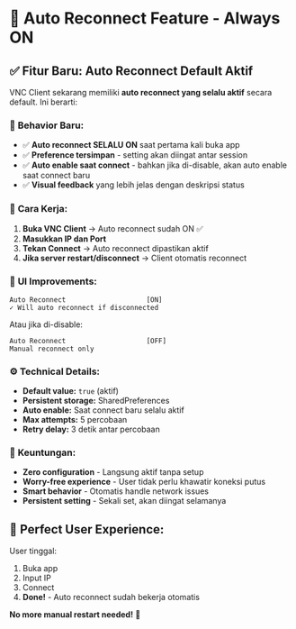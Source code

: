 # 🔄 Auto Reconnect Feature - Always ON

## ✅ **Fitur Baru: Auto Reconnect Default Aktif**

VNC Client sekarang memiliki **auto reconnect yang selalu aktif** secara default. Ini berarti:

### 🎯 **Behavior Baru:**
- ✅ **Auto reconnect SELALU ON** saat pertama kali buka app
- ✅ **Preference tersimpan** - setting akan diingat antar session
- ✅ **Auto enable saat connect** - bahkan jika di-disable, akan auto enable saat connect baru
- ✅ **Visual feedback** yang lebih jelas dengan deskripsi status

### 🔧 **Cara Kerja:**
1. **Buka VNC Client** → Auto reconnect sudah ON ✅
2. **Masukkan IP dan Port**
3. **Tekan Connect** → Auto reconnect dipastikan aktif
4. **Jika server restart/disconnect** → Client otomatis reconnect

### 📱 **UI Improvements:**
```
Auto Reconnect                    [ON]
✓ Will auto reconnect if disconnected
```

Atau jika di-disable:
```
Auto Reconnect                    [OFF]
Manual reconnect only
```

### ⚙️ **Technical Details:**
- **Default value:** `true` (aktif)
- **Persistent storage:** SharedPreferences
- **Auto enable:** Saat connect baru selalu aktif
- **Max attempts:** 5 percobaan
- **Retry delay:** 3 detik antar percobaan

### 🎉 **Keuntungan:**
- **Zero configuration** - Langsung aktif tanpa setup
- **Worry-free experience** - User tidak perlu khawatir koneksi putus
- **Smart behavior** - Otomatis handle network issues
- **Persistent setting** - Sekali set, akan diingat selamanya

## 🚀 **Perfect User Experience:**
User tinggal:
1. Buka app
2. Input IP
3. Connect
4. **Done!** - Auto reconnect sudah bekerja otomatis

**No more manual restart needed!** 🎯
